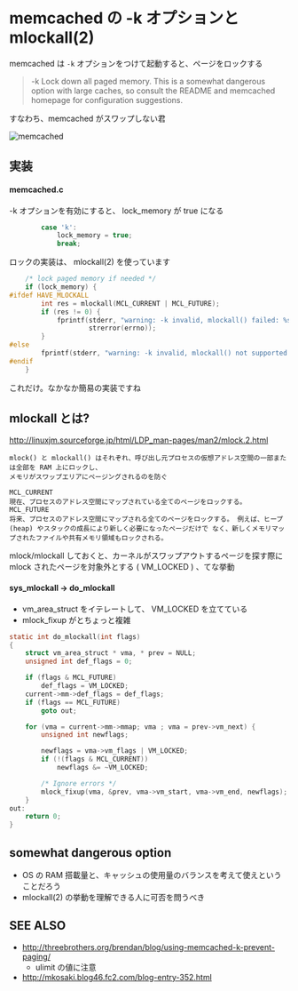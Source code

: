 # memcached の -k オプションと mlockall(2)

memcached は `-k` オプションをつけて起動すると、ページをロックする

> -k     Lock down all paged memory. This is a somewhat dangerous option with large caches, so consult the README and memcached homepage for configuration suggestions.

すなわち、memcached がスワップしない君

![memcached](https://cloud.githubusercontent.com/assets/172456/5065830/f5e5d0fc-6e6b-11e4-9975-2a97b4dcfa3d.gif)

## 実装

#### memcached.c

-k オプションを有効にすると、 lock_memory が true になる

```c
        case 'k':
            lock_memory = true;
            break;
```

ロックの実装は、 mlockall(2) を使っています

```c
    /* lock paged memory if needed */
    if (lock_memory) {
#ifdef HAVE_MLOCKALL
        int res = mlockall(MCL_CURRENT | MCL_FUTURE);
        if (res != 0) {
            fprintf(stderr, "warning: -k invalid, mlockall() failed: %s\n",
                    strerror(errno));
        }
#else
        fprintf(stderr, "warning: -k invalid, mlockall() not supported on this platform.  proceeding without.\n");
#endif
    }
```

これだけ。なかなか簡易の実装ですね

## mlockall とは?

http://linuxjm.sourceforge.jp/html/LDP_man-pages/man2/mlock.2.html

```
mlock() と mlockall() はそれぞれ、呼び出し元プロセスの仮想アドレス空間の一部または全部を RAM 上にロックし、
メモリがスワップエリアにページングされるのを防ぐ
````

```
MCL_CURRENT
現在、プロセスのアドレス空間にマップされている全てのページをロックする。
MCL_FUTURE
将来、プロセスのアドレス空間にマップされる全てのページをロックする。 例えば、ヒープ (heap) やスタックの成長により新しく必要になったページだけで なく、新しくメモリマップされたファイルや共有メモリ領域もロックされる。
```

mlock/mlockall しておくと、カーネルがスワップアウトするページを探す際に mlock されたページを対象外とする ( VM_LOCKED ) 、てな挙動

#### sys_mlockall -> do_mlockall

 * vm_area_struct をイテレートして、 VM_LOCKED を立てている
 * mlock_fixup がとちょっと複雑

```c
static int do_mlockall(int flags)
{
	struct vm_area_struct * vma, * prev = NULL;
	unsigned int def_flags = 0;

	if (flags & MCL_FUTURE)
		def_flags = VM_LOCKED;
	current->mm->def_flags = def_flags;
	if (flags == MCL_FUTURE)
		goto out;

	for (vma = current->mm->mmap; vma ; vma = prev->vm_next) {
		unsigned int newflags;

		newflags = vma->vm_flags | VM_LOCKED;
		if (!(flags & MCL_CURRENT))
			newflags &= ~VM_LOCKED;

		/* Ignore errors */
		mlock_fixup(vma, &prev, vma->vm_start, vma->vm_end, newflags);
	}
out:
	return 0;
}
```

## somewhat dangerous option

 * OS の RAM 搭載量と、キャッシュの使用量のバランスを考えて使えということだろう
 * mlockall(2) の挙動を理解できる人に可否を問うべき

## SEE ALSO

 * http://threebrothers.org/brendan/blog/using-memcached-k-prevent-paging/
   * ulimit の値に注意
 * http://mkosaki.blog46.fc2.com/blog-entry-352.html